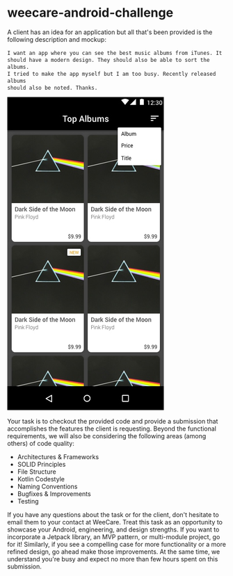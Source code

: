 # weecare-android-challenge

A client has an idea for an application but all that's been provided is the following description and mockup:

```
I want an app where you can see the best music albums from iTunes. It 
should have a modern design. They should also be able to sort the albums.
I tried to make the app myself but I am too busy. Recently released albums 
should also be noted. Thanks.
```
![](./docs/mockup.jpg)

Your task is to checkout the provided code and provide a submission that accomplishes the features the client is requesting. Beyond the functional requirements, we will also be considering the following areas (among others) of code quality:

- Architectures & Frameworks
- SOLID Principles
- File Structure
- Kotlin Codestyle
- Naming Conventions
- Bugfixes & Improvements
- Testing

If you have any questions about the task or for the client, don't hesitate to email them to your contact at WeeCare. Treat this task as an opportunity to showcase your Android, engineering, and design strengths. If you want to incorporate a Jetpack library, an MVP pattern, or multi-module project, go for it! Similarly, if you see a compelling case for more functionality or a more refined design, go ahead make those improvements. At the same time, we understand you're busy and expect no more than few hours spent on this submission.
